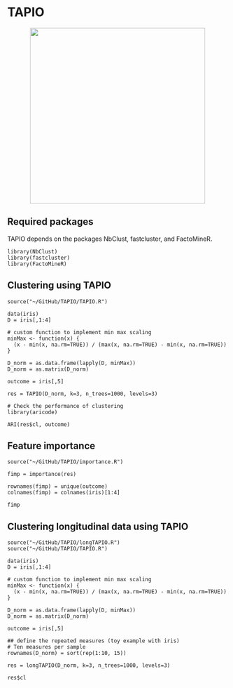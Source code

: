 # TAPIO
<p align="center">
<img src="https://github.com/pievos101/TAPIO/blob/main/pic.jpg" width="400">
</p>

## Required packages
TAPIO depends on the packages NbClust, fastcluster, and 
FactoMineR.

```{r}
library(NbClust)
library(fastcluster)
library(FactoMineR)
```

## Clustering using TAPIO

```{r}
source("~/GitHub/TAPIO/TAPIO.R")

data(iris)
D = iris[,1:4]

# custom function to implement min max scaling
minMax <- function(x) {
  (x - min(x, na.rm=TRUE)) / (max(x, na.rm=TRUE) - min(x, na.rm=TRUE))
}

D_norm = as.data.frame(lapply(D, minMax))
D_norm = as.matrix(D_norm)

outcome = iris[,5]

res = TAPIO(D_norm, k=3, n_trees=1000, levels=3)

# Check the performance of clustering
library(aricode)

ARI(res$cl, outcome)

```

## Feature importance

```{r}
source("~/GitHub/TAPIO/importance.R")

fimp = importance(res)

rownames(fimp) = unique(outcome)
colnames(fimp) = colnames(iris)[1:4]

fimp

```

## Clustering longitudinal data using TAPIO
```{r}
source("~/GitHub/TAPIO/longTAPIO.R")
source("~/GitHub/TAPIO/TAPIO.R")

data(iris)
D = iris[,1:4]

# custom function to implement min max scaling
minMax <- function(x) {
  (x - min(x, na.rm=TRUE)) / (max(x, na.rm=TRUE) - min(x, na.rm=TRUE))
}

D_norm = as.data.frame(lapply(D, minMax))
D_norm = as.matrix(D_norm)

outcome = iris[,5]

## define the repeated measures (toy example with iris)
# Ten measures per sample
rownames(D_norm) = sort(rep(1:10, 15))

res = longTAPIO(D_norm, k=3, n_trees=1000, levels=3)

res$cl

```